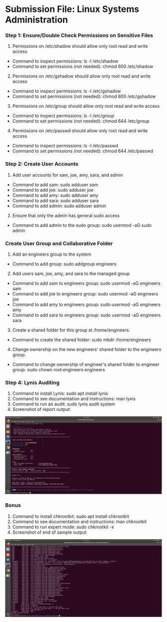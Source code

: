 # Submission File: Linux Systems Administration
### Step 1: Ensure/Double Check Permissions on Sensitive Files
1. Permissions on /etc/shadow should allow only root read and write access
* Command to inspect permissions: ls -l /etc/shadow
* Command to set permissions (not needed): chmod 600 /etc/shadow
2. Permissions on /etc/gshadow should allow only root read and write access
* Command to inspect permissions: ls -l /etc/gshadow
* Command to set permissions (not needed): chmod 600 /etc/gshadow
3. Permissions on /etc/group should allow only root read and write access
* Command to inspect permissions: ls -l /etc/group
* Command to set permissions (not needed): chmod 644 /etc/group
4. Permissions on /etc/passwd should allow only root read and write access
* Command to inspect permissions: ls -l /etc/passwd
* Command to set permissions (not needed): chmod 644 /etc/passwd

### Step 2: Create User Accounts 
1. Add user accounts for sam, joe, amy, sara, and admin
* Command to add sam: sudo adduser sam
* Command to add joe: sudo adduser joe
* Command to add amy: sudo adduser amy
* Command to add sara: sudo adduser sara
* Command to add admin: sudo adduser admin
2. Ensure that only the admin has general sudo access
* Command to add admin to the sudo group: sudo usermod -aG sudo admin

### Create User Group and Collaborative Folder
1. Add an engineers group to the system
* Command to add group: sudo addgroup engineers
2. Add users sam, joe, amy, and sara to the managed group
* Command to add sam to engineers group: sudo usermod -aG engineers sam
* Command to add joe to engineers group: sudo usermod -aG engineers joe
* Command to add amy to engineers group: sudo usermod -aG engineers amy
* Command to add sara to engineers group: sudo usermod -aG engineers sara
3. Create a shared folder for this group at /home/engineers.
* Command to create the shared folder: sudo mkdir /home/engineers
4. Change ownership on the new engineers' shared folder to the engineers group.
* Command to change ownership of engineer's shared folder to engineer group: sudo chown root:engineers engineers

### Step 4: Lynis Auditing
1. Command to install Lynis: sudo apt install lynis
2. Command to see documentation and instructions: man lynis
3. Command to run an audit: sudo lynis audit system
4. Screenshot of report output:
      
![alt text](Proof_of_work.md/Screenshot_15.jpg)

### Bonus
1. Command to install chkrootkit: sudo apt install chkrootkit
2. Command to see documentation and instructions: man chkrootkit
3. Command to run expert mode: sudo chkrootkit -x
4. Screenshot of end of sample output
      
![alt text](Proof_of_work.md/Screenshot_17.jpg)
